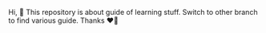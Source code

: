 Hi, 👋 This repository is about guide of learning stuff. Switch to other branch to find various guide. Thanks ❤️‍🔥
